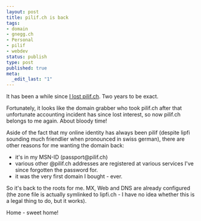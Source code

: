 ```yaml
---
layout: post
title: pilif.ch is back
tags:
- domain
- gnegg.ch
- Personal
- pilif
- webdev
status: publish
type: post
published: true
meta:
  _edit_last: "1"
---
```

It has been a while since <a href="/2005/09/domain-grabbers-loveem/">I lost pilif.ch</a>. Two years to be exact.

Fortunately, it looks like the domain grabber who took pilif.ch after that unfortunate accounting incident has since lost interest, so now pilif.ch belongs to me again. About bloody time!

Aside of the fact that my online identity has always been pilif (despite lipfi sounding much friendlier when pronounced in swiss german), there are other reasons for me wanting the domain back:
<ul>
	<li>it's in my MSN-ID (passport@pilif.ch)</li>
	<li>various other @pilif.ch addresses are registered at various services I've since forgotten the password for.</li>
	<li>it was the very first domain I bought - ever.</li>
</ul>
So it's back to the roots for me. MX, Web and DNS are already configured (the zone file is actually symlinked to lipfi.ch - I have no idea whether this is a legal thing to do, but it works).

Home - sweet home!
